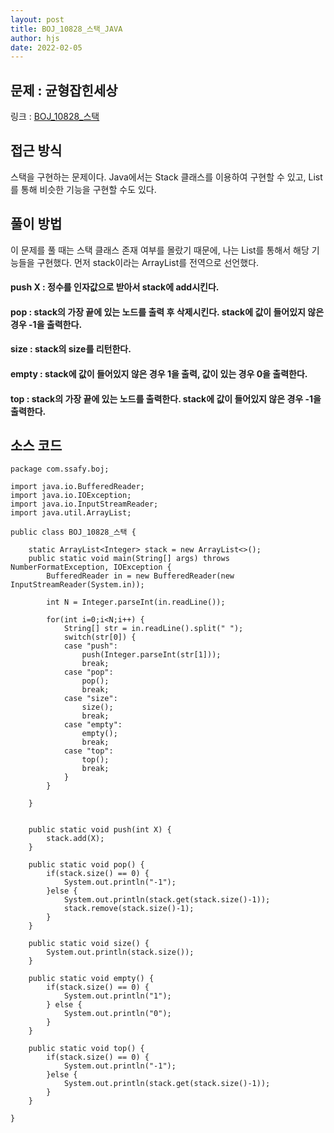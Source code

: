 ```yaml
---
layout: post
title: BOJ_10828_스택_JAVA
author: hjs
date: 2022-02-05
---
```


## 문제 : 균형잡힌세상  
링크 : [BOJ_10828_스택](https://www.acmicpc.net/problem/10828)


## 접근 방식
스택을 구현하는 문제이다. Java에서는 Stack 클래스를 이용하여 구현할 수 있고, List를 통해 비슷한 기능을 구현할 수도 있다.



## 풀이 방법
이 문제를 풀 때는 스택 클래스 존재 여부를 몰랐기 때문에, 나는 List를 통해서 해당 기능들을 구현했다. 먼저 stack이라는 ArrayList를 전역으로 선언했다.

#### push X : 정수를 인자값으로 받아서 stack에 add시킨다.

#### pop :  stack의 가장 끝에 있는 노드를 출력 후 삭제시킨다. stack에 값이 들어있지 않은 경우 -1을 출력한다.

#### size :  stack의 size를 리턴한다.

#### empty : stack에 값이 들어있지 않은 경우 1을 출력, 값이 있는 경우 0을 출력한다.

#### top : stack의 가장 끝에 있는 노드를 출력한다. stack에 값이 들어있지 않은 경우 -1을 출력한다.
## 소스 코드
~~~
package com.ssafy.boj;

import java.io.BufferedReader;
import java.io.IOException;
import java.io.InputStreamReader;
import java.util.ArrayList;

public class BOJ_10828_스택 {

	static ArrayList<Integer> stack = new ArrayList<>();
	public static void main(String[] args) throws NumberFormatException, IOException {
		BufferedReader in = new BufferedReader(new InputStreamReader(System.in));

		int N = Integer.parseInt(in.readLine());

		for(int i=0;i<N;i++) {
			String[] str = in.readLine().split(" ");
			switch(str[0]) {
			case "push":
				push(Integer.parseInt(str[1]));
				break;
			case "pop":
				pop();
				break;
			case "size":
				size();
				break;
			case "empty":
				empty();
				break;
			case "top":
				top();
				break;
			}
		}

	}


	public static void push(int X) {
		stack.add(X);
	}

	public static void pop() {
		if(stack.size() == 0) {
			System.out.println("-1");
		}else {
			System.out.println(stack.get(stack.size()-1));
			stack.remove(stack.size()-1);
		}
	}

	public static void size() {
		System.out.println(stack.size());
	}

	public static void empty() {
		if(stack.size() == 0) {
			System.out.println("1");
		} else {
			System.out.println("0");
		}
	}

	public static void top() {
		if(stack.size() == 0) {
			System.out.println("-1");
		}else {
			System.out.println(stack.get(stack.size()-1));
		}
	}

}

~~~
